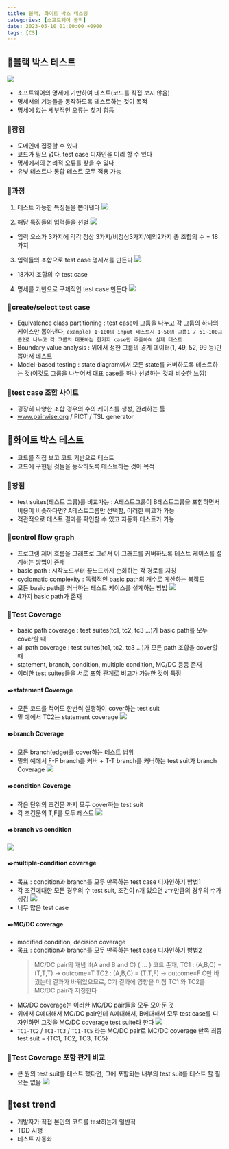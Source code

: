 ```yaml
---
title: 블랙, 화이트 박스 테스팅
categories: [소프트웨어 공학]
date: 2023-05-10 01:00:00 +0900
tags: [CS]
---
```


## 📌블랙 박스 테스트

![](https://velog.velcdn.com/images/wjdtmfgh/post/64c8b965-bfa8-4a36-a582-e432be5684b6/image.png)

- 소프트웨어의 명세에 기반하여 테스트(코드를 직접 보지 않음)
- 명세서의 기능들을 동작하도록 테스트하는 것이 목적
- 명세에 없는 세부적인 오류는 찾기 힘듬

### 📖장점

- 도메인에 집중할 수 있다
- 코드가 필요 없다, test case 디자인을 미리 할 수 있다
- 명세에서의 논리적 오류를 찾을 수 있다
- 유닛 테스트나 통합 테스트 모두 적용 가능

### 📖과정

1. 테스트 가능한 특징들을 뽑아낸다
   ![](https://velog.velcdn.com/images/wjdtmfgh/post/bef9f67e-b6c8-4767-8cb6-1ba7e1b4beb1/image.png)

2. 해당 특징들의 입력들을 선별
   ![](https://velog.velcdn.com/images/wjdtmfgh/post/14acfa51-60ce-4491-8b95-703e238ecbfa/image.png)

- 입력 요소가 3가지에 각각 정상 3가지/비정상3가지/예외2가지 총 조합의 수 = 18가지

3. 입력들의 조합으로 test case 명세서를 만든다
   ![](https://velog.velcdn.com/images/wjdtmfgh/post/c446b097-13b0-4bf3-b9a9-207ca5f9d162/image.png)

- 18가지 조합의 수 test case

4. 명세를 기반으로 구체적인 test case 만든다
   ![](https://velog.velcdn.com/images/wjdtmfgh/post/d86910c9-6ad7-42b0-a865-4a7ef1a552ca/image.png)

### 📖create/select test case

- Equivalence class partitioning : test case에 그룹을 나누고 각 그룹의 하나의 케이스만 뽑아낸다, `example) 1~100의 input 테스트시 1~50의 그룹1 / 51~100그룹2로 나누고 각 그룹의 대표하는 한가지 case만 추출하여 실제 테스트`
- Boundary value analysis : 위에서 정한 그룹의 경계 데이터(1, 49, 52, 99 등)만 뽑아서 테스트
- Model-based testing : state diagram에서 모든 state를 커버하도록 테스트하는 것(이것도 그룹을 나누어서 대표 case를 하나 선별하는 것과 비슷한 느낌)

### 📖test case 조합 사이트

- 굉장히 다양한 조합 경우의 수의 케이스를 생성, 관리하는 툴
- www.pairwise.org / PICT / TSL generator

## 📌화이트 박스 테스트

- 코드를 직접 보고 코드 기반으로 테스트
- 코드에 구현된 것들을 동작하도록 테스트하는 것이 목적

### 📖장점

- test suites(테스트 그룹)를 비교가능 : A테스트그룹이 B테스트그룹을 포함하면서 비용이 비슷하다면? A테스트그룹만 선택함, 이러한 비교가 가능
- 객관적으로 테스트 결과를 확인할 수 있고 자동화 테스트가 가능

### 📖control flow graph

- 프로그램 제어 흐름을 그래프로 그려서 이 그래프를 커버하도록 테스트 케이스를 설계하는 방법이 존재
- basic path : 시작노드부터 끝노드까지 순회하는 각 경로를 지칭
- cyclomatic complexity : 독립적인 basic path의 개수로 계산하는 복잡도
- 모든 basic path를 커버하는 테스트 케이스를 설계하는 방법
  ![](https://velog.velcdn.com/images/wjdtmfgh/post/76993256-f401-469a-9055-48d88f64c3f9/image.png)
- 4가지 basic path가 존재

### 📖Test Coverage

- basic path coverage : test suites(tc1, tc2, tc3 ...)가 basic path를 모두 cover할 때
- all path coverage : test suites(tc1, tc2, tc3 ...)가 모든 path 조합을 cover할 때
- statement, branch, condition, multiple condition, MC/DC 등등 존재
- 이러한 test suites들을 서로 포함 관계로 비교가 가능한 것이 특징

#### ✒️statement Coverage

- 모든 코드를 적어도 한번씩 실행하여 cover하는 test suit
- 밑 예에서 TC2는 statement coverage
  ![](https://velog.velcdn.com/images/wjdtmfgh/post/2c6186bd-e306-43db-927c-834583fabb16/image.png)

#### ✒️branch Coverage

- 모든 branch(edge)를 cover하는 테스트 범위
- 밑의 예에서 F-F branch를 커버 + T-T branch를 커버하는 test suit가 branch Coverage
  ![](https://velog.velcdn.com/images/wjdtmfgh/post/baa5ffdc-4755-4a0a-a301-c077fa69ba74/image.png)

#### ✒️condition Coverage

- 작은 단위의 조건문 까지 모두 cover하는 test suit
- 각 조건문의 T,F를 모두 테스트
  ![](https://velog.velcdn.com/images/wjdtmfgh/post/76ee3d23-c7e0-413f-b78e-fe9fe77a6636/image.png)

#### ✒️branch vs condition

![](https://velog.velcdn.com/images/wjdtmfgh/post/2188b502-2ca7-4ca5-8f28-401984e8a2cd/image.png)

#### ✒️multiple-condition coverage

- 목표 : condition과 branch를 모두 만족하는 test case 디자인하기 방법1
- 각 조건에대한 모든 경우의 수 test suit, 조건이 `n`개 있으면 `2^n`만큼의 경우의 수가 생김
  ![](https://velog.velcdn.com/images/wjdtmfgh/post/3008d6a4-94d2-4c09-a0d6-79072f94c011/image.png)
- 너무 많은 test case

#### ✒️MC/DC coverage

- modified condition, decision coverage
- 목표 : condition과 branch를 모두 만족하는 test case 디자인하기 방법2
  > MC/DC pair의 개념
  > if(A and B and C) { ... } 코드 존재,
  > TC1 : (A,B,C) = (T,T,T) -> outcome=T
  > TC2 : (A,B,C) = (T,T,F) -> outcome=F
  > C만 바꿨는데 결과가 바뀌었으므로, C가 결과에 영향을 미침
  > TC1 와 TC2를 MC/DC pair라 지칭한다
- MC/DC coverage는 이러한 MC/DC pair들을 모두 모아둔 것
- 위에서 C에대해서 MC/DC pair인데 A에대해서, B에대해서 모두 test case를 디자인하면 그것을 MC/DC coverage test suite라 한다
  ![](https://velog.velcdn.com/images/wjdtmfgh/post/ab3ce3eb-85ed-4b7b-98a1-e188b0521be5/image.png)
- `TC1-TC2` / `TC1-TC3` / `TC1-TC5` 라는 MC/DC pair로 MC/DC coverage 만족 최종 test suit = {TC1, TC2, TC3, TC5}

### 📖Test Coverage 포함 관계 비교

- 큰 원의 test suit를 테스트 했다면, 그에 포함되는 내부의 test suit를 테스트 할 필요는 없음
  ![](https://velog.velcdn.com/images/wjdtmfgh/post/eefd7641-0723-4b1b-974b-f5381a15fb10/image.png)

## 📌test trend

- 개발자가 직접 본인의 코드를 test하는게 일반적
- TDD 시행
- 테스트 자동화

